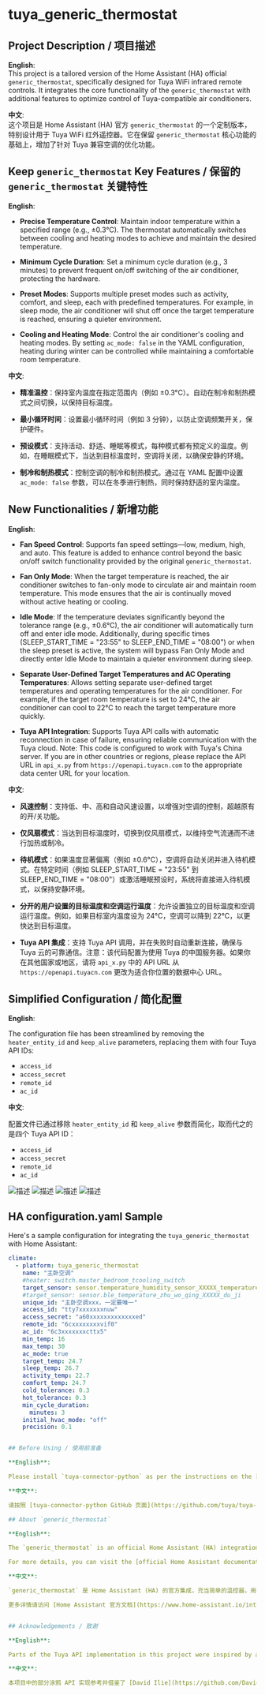 # tuya_generic_thermostat

## Project Description / 项目描述

**English**:  
This project is a tailored version of the Home Assistant (HA) official `generic_thermostat`, specifically designed for Tuya WiFi infrared remote controls. It integrates the core functionality of the `generic_thermostat` with additional features to optimize control of Tuya-compatible air conditioners.

**中文**:  
这个项目是 Home Assistant (HA) 官方 `generic_thermostat` 的一个定制版本，特别设计用于 Tuya WiFi 红外遥控器。它在保留 `generic_thermostat` 核心功能的基础上，增加了针对 Tuya 兼容空调的优化功能。

## Keep `generic_thermostat` Key Features / 保留的 `generic_thermostat` 关键特性

**English**:

- **Precise Temperature Control**: Maintain indoor temperature within a specified range (e.g., ±0.3°C). The thermostat automatically switches between cooling and heating modes to achieve and maintain the desired temperature.
  
- **Minimum Cycle Duration**: Set a minimum cycle duration (e.g., 3 minutes) to prevent frequent on/off switching of the air conditioner, protecting the hardware.

- **Preset Modes**: Supports multiple preset modes such as activity, comfort, and sleep, each with predefined temperatures. For example, in sleep mode, the air conditioner will shut off once the target temperature is reached, ensuring a quieter environment.

- **Cooling and Heating Mode**: Control the air conditioner's cooling and heating modes. By setting `ac_mode: false` in the YAML configuration, heating during winter can be controlled while maintaining a comfortable room temperature.

**中文**:

- **精准温控**：保持室内温度在指定范围内（例如 ±0.3°C）。自动在制冷和制热模式之间切换，以保持目标温度。
  
- **最小循环时间**：设置最小循环时间（例如 3 分钟），以防止空调频繁开关，保护硬件。

- **预设模式**：支持活动、舒适、睡眠等模式，每种模式都有预定义的温度。例如，在睡眠模式下，当达到目标温度时，空调将关闭，以确保安静的环境。

- **制冷和制热模式**：控制空调的制冷和制热模式。通过在 YAML 配置中设置 `ac_mode: false` 参数，可以在冬季进行制热，同时保持舒适的室内温度。

## New Functionalities / 新增功能

**English**:

- **Fan Speed Control**: Supports fan speed settings—low, medium, high, and auto. This feature is added to enhance control beyond the basic on/off switch functionality provided by the original `generic_thermostat`.

- **Fan Only Mode**: When the target temperature is reached, the air conditioner switches to fan-only mode to circulate air and maintain room temperature. This mode ensures that the air is continually moved without active heating or cooling.

- **Idle Mode**: If the temperature deviates significantly beyond the tolerance range (e.g., ±0.6°C), the air conditioner will automatically turn off and enter idle mode. Additionally, during specific times (SLEEP_START_TIME = "23:55" to SLEEP_END_TIME = "08:00") or when the sleep preset is active, the system will bypass Fan Only Mode and directly enter Idle Mode to maintain a quieter environment during sleep.

- **Separate User-Defined Target Temperatures and AC Operating Temperatures**: Allows setting separate user-defined target temperatures and operating temperatures for the air conditioner. For example, if the target room temperature is set to 24°C, the air conditioner can cool to 22°C to reach the target temperature more quickly.

- **Tuya API Integration**: Supports Tuya API calls with automatic reconnection in case of failure, ensuring reliable communication with the Tuya cloud. Note: This code is configured to work with Tuya's China server. If you are in other countries or regions, please replace the API URL in `api_x.py` from `https://openapi.tuyacn.com` to the appropriate data center URL for your location.

**中文**:

- **风速控制**：支持低、中、高和自动风速设置，以增强对空调的控制，超越原有的开/关功能。

- **仅风扇模式**：当达到目标温度时，切换到仅风扇模式，以维持空气流通而不进行加热或制冷。

- **待机模式**：如果温度显著偏离（例如 ±0.6°C），空调将自动关闭并进入待机模式。在特定时间（例如 SLEEP_START_TIME = "23:55" 到 SLEEP_END_TIME = "08:00"）或激活睡眠预设时，系统将直接进入待机模式，以保持安静环境。

- **分开的用户设置的目标温度和空调运行温度**：允许设置独立的目标温度和空调运行温度。例如，如果目标室内温度设为 24°C，空调可以降到 22°C，以更快达到目标温度。

- **Tuya API 集成**：支持 Tuya API 调用，并在失败时自动重新连接，确保与 Tuya 云的可靠通信。注意：该代码配置为使用 Tuya 的中国服务器。如果你在其他国家或地区，请将 `api_x.py` 中的 API URL 从 `https://openapi.tuyacn.com` 更改为适合你位置的数据中心 URL。

## Simplified Configuration / 简化配置

**English**:

The configuration file has been streamlined by removing the `heater_entity_id` and `keep_alive` parameters, replacing them with four Tuya API IDs:
- `access_id`
- `access_secret`
- `remote_id`
- `ac_id`

**中文**:

配置文件已通过移除 `heater_entity_id` 和 `keep_alive` 参数而简化，取而代之的是四个 Tuya API ID：
- `access_id`
- `access_secret`
- `remote_id`
- `ac_id`

![描述](images/WechatIMG228.jpg)
![描述](images/WechatIMG230.jpg)
![描述](images/WechatIMG226.jpg)
![描述](images/WechatIMG227.jpg)

## HA configuration.yaml Sample

Here's a sample configuration for integrating the `tuya_generic_thermostat` with Home Assistant:

```yaml
climate:
  - platform: tuya_generic_thermostat
    name: "主卧空调"
    #heater: switch.master_bedroom_tcooling_switch
    target_sensor: sensor.temperature_humidity_sensor_XXXXX_temperature
    #target_sensor: sensor.ble_temperature_zhu_wo_qing_XXXXX_du_ji
    unique_id: "主卧空调xxx，一定要唯一"
    access_id: "tty7xxxxxxxnuw"
    access_secret: "a60xxxxxxxxxxxxxed"
    remote_id: "6cxxxxxxxxvif0"
    ac_id: "6c3xxxxxxxcttx5"
    min_temp: 16
    max_temp: 30
    ac_mode: true
    target_temp: 24.7
    sleep_temp: 26.7
    activity_temp: 22.7
    comfort_temp: 24.7
    cold_tolerance: 0.3
    hot_tolerance: 0.3
    min_cycle_duration:
      minutes: 3
    initial_hvac_mode: "off"
    precision: 0.1


## Before Using / 使用前准备

**English**:

Please install `tuya-connector-python` as per the instructions on the [tuya-connector-python GitHub page](https://github.com/tuya/tuya-connector-python). To obtain your Tuya ID, visit [Tuya Platform](https://platform.tuya.com/).

**中文**:

请按照 [tuya-connector-python GitHub 页面](https://github.com/tuya/tuya-connector-python) 的说明安装 `tuya-connector-python`。获取你的 Tuya ID 请访问 [Tuya 平台](https://platform.tuya.com/)。

## About `generic_thermostat`

**English**:

The `generic_thermostat` is an official Home Assistant (HA) integration that acts as a simple thermostat to control heating or cooling devices. It works by turning a switch or any other entity on or off based on the current temperature and a target temperature set by the user. This integration is highly customizable and can be adapted to various HVAC systems.

For more details, you can visit the [official Home Assistant documentation](https://www.home-assistant.io/integrations/generic_thermostat/) and view the source code on [GitHub](https://github.com/home-assistant/core/blob/dev/homeassistant/components/generic_thermostat/).

**中文**:

`generic_thermostat` 是 Home Assistant (HA) 的官方集成，充当简单的温控器，用于控制供暖或制冷设备。它根据当前温度和用户设置的目标温度来打开或关闭一个开关或其他实体。这个集成具有高度的可定制性，可以适用于各种 HVAC 系统。

更多详情请访问 [Home Assistant 官方文档](https://www.home-assistant.io/integrations/generic_thermostat/) 并查看 [GitHub 上的源代码](https://github.com/home-assistant/core/blob/dev/homeassistant/components/generic_thermostat/)。


## Acknowledgements / 致谢

**English**:

Parts of the Tuya API implementation in this project were inspired by and reference the work from [David Ilie](https://github.com/DavidIlie) on the [tuya-smart-ir-ac](https://github.com/DavidIlie/tuya-smart-ir-ac) project. We are grateful for the insights and inspiration his work provided.

**中文**:

本项目中的部分涂鸦 API 实现参考并借鉴了 [David Ilie](https://github.com/DavidIlie) 在 [tuya-smart-ir-ac](https://github.com/DavidIlie/tuya-smart-ir-ac) 项目中的工作。我们对他的项目给予的启发和参考深表感谢。
